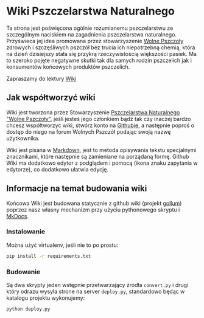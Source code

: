 
# Wiki Pszczelarstwa Naturalnego

Ta strona jest poświęcona ogólnie rozumianemu pszczelarstwu ze szczególnym naciskiem na zagadnienia pszczelarstwa naturalnego. Przyświeca jej idea promowana przez stowarzyszenie [Wolne Pszczoły](http://wolnepszczoly.org) zdrowych i szczęśliwych pszczół bez trucia ich niepotrzebną chemią, która na dzień dzisiejszy stała się przykrą rzeczywistością większości pasiek. Ma to szeroko pojęte negatywne skutki tak dla samych rodzin pszczelich jak i konsumentów końcowych produktów pszczelich.

Zapraszamy do lektury [Wiki](https://github.com/wolnepszczoly/wikipn/wiki)

## Jak współtworzyć wiki

Wiki jest tworzona przez Stowarzyszenie [Pszczelarstwa Naturalnego "Wolne Pszczoły"](http://wolnepszczoly.org), jeśli jesteś jego członkiem bądź tak czy inaczej bardzo chcesz współtworzyć wiki, stwórz konto na [Githubie](https://github.com), a następnie poproś o dostęp do niego na forum Wolnych Pszczół podając swoją nazwę użytkownika.

Wiki jest pisana w [Markdown](https://pl.wikipedia.org/wiki/Markdown), jest to metoda opisywania tekstu specjalnymi znacznikami, które następnie są zamieniane na porządaną formę. Github Wiki ma dodatkowo edytor z podglądem i pomocą (ikona znaku zapytania w edytorze), co dodatkowo ułatwia edycję.

## Informacje na temat budowania wiki

Końcowa Wiki jest budowana statycznie z github wiki (projekt [gollum](https://github.com/gollum/gollum/wiki)) poprzez nasz własny mechanizm przy użyciu pythonowego skryptu i [MkDocs](http://www.mkdocs.org/).

### Instalowanie
Można użyć virtualenv, jeśli nie to po prostu:
```bash
pip install -r requirements.txt
```
### Budowanie
Są dwa skrypty jeden wstępnie przetwarzający źródła `convert.py` i drugi który odrazu wysyła strone na server `deploy.py`, standardowo będąc w katalogu projektu wykonujemy:
```bash
python deploy.py
```

